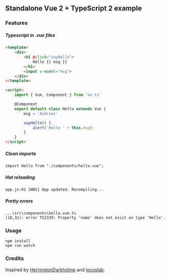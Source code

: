 Standalone Vue 2 + TypeScript 2 example
------
### Features

##### Typescript in .vue files
```html
<template>
    <div>
        <h1 @click="sayHello">
            Hello {{ msg }}
        </h1>
        <input v-model="msg">
    </div>
</template>

<script>
    import { Vue, Component } from 'av-ts'

    @Component
    export default class Hello extends Vue {
        msg = 'Andries'

        sayHello() {
            alert('Hello ' + this.msg);
        }
    }
</script>
```

##### Clean imports
```
import Hello from "./components/hello.vue";
```

##### Hot reloading
```
app.js:91 [WDS] App updated. Recompiling...
```

##### Pretty errors
```
...\src\components\hello.vue.ts
(18,31): error TS2339: Property 'name' does not exist on type 'Hello'.
```


### Usage

    npm install
    npm run watch

### Credits
    
Inspired by [HerringtonDarkholme](https://github.com/HerringtonDarkholme/vue-ts-example/tree/2609c7c754379c86788bb7bf515eb001989c0b6a) and [locoslab](https://github.com/locoslab/vue-typescript-component-example).
